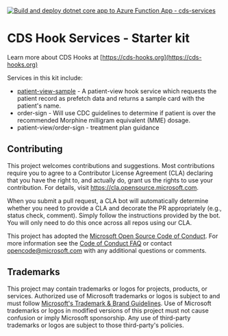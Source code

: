 [![Build and deploy dotnet core app to Azure Function App - cds-services](https://github.com/microsoft/cds-services/actions/workflows/continuous-integration.yml/badge.svg)](https://github.com/microsoft/cds-services/actions/workflows/continuous-integration.yml)

# CDS Hook Services - Starter kit
Learn more about CDS Hooks at [https://cds-hooks.org](https://cds-hooks.org)

Services in this kit include:
- [patient-view-sample](src/Api/PatientViewSample.cs) - A patient-view hook service which requests the patient record as prefetch data and returns a sample card with the patient's name.
- order-sign - Will use CDC guidelines to determine if patient is over the recommended Morphine milligram equivalent (MME) dosage.
- patient-view/order-sign - treatment plan guidance

## Contributing

This project welcomes contributions and suggestions.  Most contributions require you to agree to a
Contributor License Agreement (CLA) declaring that you have the right to, and actually do, grant us
the rights to use your contribution. For details, visit https://cla.opensource.microsoft.com.

When you submit a pull request, a CLA bot will automatically determine whether you need to provide
a CLA and decorate the PR appropriately (e.g., status check, comment). Simply follow the instructions
provided by the bot. You will only need to do this once across all repos using our CLA.

This project has adopted the [Microsoft Open Source Code of Conduct](https://opensource.microsoft.com/codeofconduct/).
For more information see the [Code of Conduct FAQ](https://opensource.microsoft.com/codeofconduct/faq/) or
contact [opencode@microsoft.com](mailto:opencode@microsoft.com) with any additional questions or comments.

## Trademarks

This project may contain trademarks or logos for projects, products, or services. Authorized use of Microsoft 
trademarks or logos is subject to and must follow 
[Microsoft's Trademark & Brand Guidelines](https://www.microsoft.com/en-us/legal/intellectualproperty/trademarks/usage/general).
Use of Microsoft trademarks or logos in modified versions of this project must not cause confusion or imply Microsoft sponsorship.
Any use of third-party trademarks or logos are subject to those third-party's policies.
